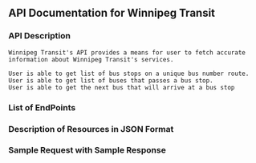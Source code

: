 ## API Documentation for Winnipeg Transit 

### API Description

```
Winnipeg Transit's API provides a means for user to fetch accurate information about Winnipeg Transit's services. 

User is able to get list of bus stops on a unique bus number route. 
User is able to get list of buses that passes a bus stop. 
User is able to get the next bus that will arrive at a bus stop  

```

### List of EndPoints

### Description of Resources in JSON Format

### Sample Request with Sample Response